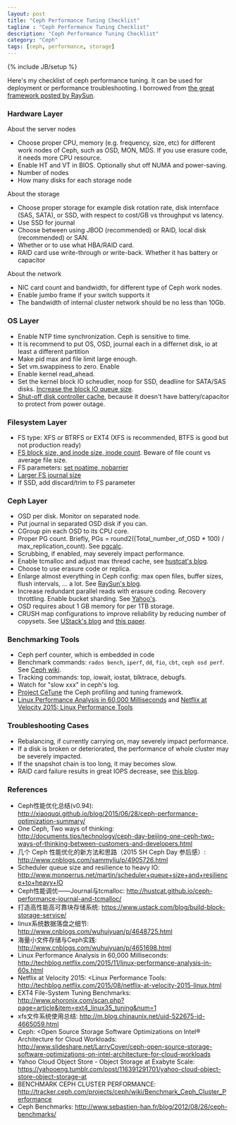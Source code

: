 ```yaml
---
layout: post
title: "Ceph Performance Tuning Checklist"
tagline : "Ceph Performance Tuning Checklist"
description: "Ceph Performance Tuning Checklist"
category: "Ceph"
tags: [ceph, performance, storage]
---
```

{% include JB/setup %}

Here's my checklist of ceph performance tuning. It can be used for deployment or performance troubleshooting. I borrowed from [the great framework posted by RaySun](http://xiaoquqi.github.io/blog/2015/06/28/ceph-performance-optimization-summary/).

### Hardware Layer

About the server nodes
  
  * Choose proper CPU, memory (e.g. frequency, size, etc) for different work nodes of Ceph, such as OSD, MON, MDS. If you use erasure code, it needs more CPU resource.
  * Enable HT and VT in BIOS. Optionally shut off NUMA and power-saving.
  * Number of nodes
  * How many disks for each storage node

About the storage

  * Choose proper storage for example disk rotation rate, disk internface (SAS, SATA), or SSD, with respect to cost/GB vs throughput vs latency.
  * Use SSD for journal
  * Choose between using JBOD (recommended) or RAID, local disk (recommended) or SAN.
  * Whether or to use what HBA/RAID card.
  * RAID card use write-through or write-back. Whether it has battery or capacitor

About the network

  * NIC card count and bandwidth, for different type of Ceph work nodes.
  * Enable jumbo frame if your switch supports it
  * The bandwidth of internal cluster network should be no less than 10Gb.

### OS Layer

  * Enable NTP time synchronization. Ceph is sensitive to time.
  * It is recommend to put OS, OSD, journal each in a differnet disk, io at least a different partition
  * Make pid max and file limit large enough.
  * Set vm.swappiness to zero. Enable 
  * Enable kernel read_ahead.
  * Set the kernel block IO scheudler, noop for SSD, deadline for SATA/SAS disks. [Increase the block IO queue size](http://www.monperrus.net/martin/scheduler+queue+size+and+resilience+to+heavy+IO).
  * [Shut-off disk controller cache](http://www.cnblogs.com/wuhuiyuan/p/4648725.html), because it doesn't have battery/capacitor to protect from power outage.

### Filesystem Layer

  * FS type: XFS or BTRFS or EXT4 (XFS is recommended, BTFS is good but not production ready)
  * [FS block size, and inode size, inode count](http://www.cnblogs.com/wuhuiyuan/p/linux-filesystem-inodes.html). Beware of file count vs average file size.
  * FS parameters: [set noatime, nobarrier](http://www.phoronix.com/scan.php?page=article&item=ext4_linux35_tuning&num=1)
  * [Larger FS journal size](http://m.blog.chinaunix.net/uid-522675-id-4665059.html)
  * If SSD, add discard/trim to FS parameter

### Ceph Layer

  * OSD per disk. Monitor on separated node.
  * Put journal in separated OSD disk if you can.
  * CGroup pin each OSD to its CPU core.
  * Proper PG count. Briefly, PGs = round2((Total_number_of_OSD * 100) / max_replication_count). See [pgcalc](http://ceph.com/pgcalc/).
  * Scrubbing, if enabled, may severely impact performance.
  * Enable tcmalloc and adjust max thread cache, see [hustcat's blog](http://hustcat.github.io/ceph-performance-journal-and-tcmalloc/).
  * Choose to use erasure code or replica.
  * Enlarge almost everything in Ceph config: max open files, buffer sizes, flush intervals, ... a lot. See [RaySun's blog](http://xiaoquqi.github.io/blog/2015/06/28/ceph-performance-optimization-summary/).
  * Increase redundant parallel reads with erasure coding. Recovery throttling. Enable bucket sharding. See [Yahoo's](https://yahooeng.tumblr.com/post/116391291701/yahoo-cloud-object-store-object-storage-at).
  * OSD requires about 1 GB memory for per 1TB storage.
  * CRUSH map configurations to improve reliability by reducing number of copysets. See [UStack's blog](https://www.ustack.com/blog/build-block-storage-service/#Coepy_Set) and [this paper](https://www.usenix.org/conference/atc13/technical-sessions/presentation/cidon).

### Benchmarking Tools

  * Ceph perf counter, which is embedded in code
  * Benchmark commands: `rados bench`, `iperf`, `dd`, `fio`, `cbt`, `ceph osd perf`. See [Ceph wiki](http://tracker.ceph.com/projects/ceph/wiki/Benchmark_Ceph_Cluster_Performance).
  * Tracking commands: top, iowait, iostat, blktrace, debugfs.
  * Watch for "slow xxx" in ceph's log.
  * [Project CeTune](http://docslide.us/technology/ceph-day-beijing-cetune-a-framework-of-profile-and-tune-ceph-performance.html) the Ceph profiling and tuning framework. 
  * [Linux Performance Analysis in 60,000 Milliseconds](http://techblog.netflix.com/2015/11/linux-performance-analysis-in-60s.html) and [Netflix at Velocity 2015: Linux Performance Tools](http://techblog.netflix.com/2015/08/netflix-at-velocity-2015-linux.html)

### Troubleshooting Cases

  * Rebalancing, if currently carrying on, may severely impact performance.
  * If a disk is broken or deteriorated, the performance of whole cluster may be severely impacted.
  * If the snapshot chain is too long, it may becomes slow.
  * RAID card failure results in great IOPS decrease, see [this blog](http://www.cnblogs.com/wuhuiyuan/p/4649776.html).

### References

  * Ceph性能优化总结(v0.94): <http://xiaoquqi.github.io/blog/2015/06/28/ceph-performance-optimization-summary/>
  * One Ceph, Two ways of thinking: <http://documents.tips/technology/ceph-day-beijing-one-ceph-two-ways-of-thinking-between-customers-and-developers.html>
  * 几个 Ceph 性能优化的新方法和思路（2015 SH Ceph Day 参后感）: <http://www.cnblogs.com/sammyliu/p/4905726.html>
  * Scheduler queue size and resilience to heavy IO: <http://www.monperrus.net/martin/scheduler+queue+size+and+resilience+to+heavy+IO>
  * Ceph性能调优——Journal与tcmalloc: <http://hustcat.github.io/ceph-performance-journal-and-tcmalloc/>
  * 打造高性能高可靠块存储系统: <https://www.ustack.com/blog/build-block-storage-service/>
  * linux系统数据落盘之细节: <http://www.cnblogs.com/wuhuiyuan/p/4648725.html>
  * 海量小文件存储与Ceph实践: <http://www.cnblogs.com/wuhuiyuan/p/4651698.html>
  * Linux Performance Analysis in 60,000 Milliseconds: <http://techblog.netflix.com/2015/11/linux-performance-analysis-in-60s.html>
  * Netflix at Velocity 2015: <Linux Performance Tools: <http://techblog.netflix.com/2015/08/netflix-at-velocity-2015-linux.html>
  * EXT4 File-System Tuning Benchmarks: <http://www.phoronix.com/scan.php?page=article&item=ext4_linux35_tuning&num=1>
  * xfs文件系统使用总结: <http://m.blog.chinaunix.net/uid-522675-id-4665059.html>
  * Ceph: <Open Source Storage Software Optimizations on Intel® Architecture for Cloud Workloads: <http://www.slideshare.net/LarryCover/ceph-open-source-storage-software-optimizations-on-intel-architecture-for-cloud-workloads>
  * Yahoo Cloud Object Store - Object Storage at Exabyte Scale: <https://yahooeng.tumblr.com/post/116391291701/yahoo-cloud-object-store-object-storage-at>
  * BENCHMARK CEPH CLUSTER PERFORMANCE: <http://tracker.ceph.com/projects/ceph/wiki/Benchmark_Ceph_Cluster_Performance>
  * Ceph Benchmarks: <http://www.sebastien-han.fr/blog/2012/08/26/ceph-benchmarks/>

